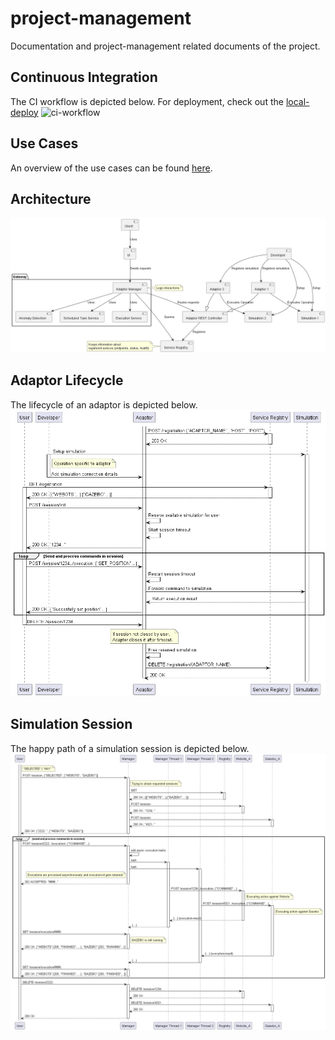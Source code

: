 # project-management
Documentation and project-management related documents of the project.

## Continuous Integration
The CI workflow is depicted below. 
For deployment, check out the [local-deploy](https://github.com/jku-swe-simcomp/local-deploy)
![ci-workflow](./continous-integration/workflow.png)

## Use Cases
An overview of the use cases can be found  [here](use-cases/overview.md).

## Architecture
![architecture](./1.%20Konzept/architecture.png)

## Adaptor Lifecycle
The lifecycle of an adaptor is depicted below.
![adaptor-concept](./adaptor/adaptor-concept.png)

## Simulation Session
The happy path of a simulation session is depicted below.
![simulation-session](./endpoint-manager/sequence-happy.png)

